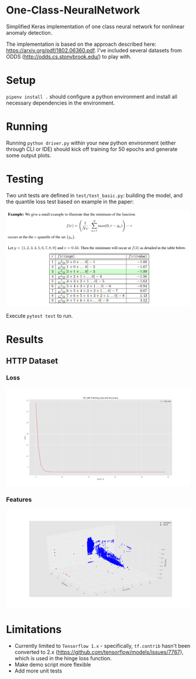 # One-Class-NeuralNetwork
Simplified Keras implementation of one class neural network for nonlinear anomaly detection. 

The implementation is based on the approach described here: https://arxiv.org/pdf/1802.06360.pdf. I've included several datasets from ODDS (http://odds.cs.stonybrook.edu/) to play with.

# Setup

`pipenv install .` should configure a python environment and install all necessary dependencies in the environment. 

# Running

Running `python driver.py` within your new python environment (either through CLI or IDE) should kick off training for 50 epochs and generate some output plots.

# Testing

Two unit tests are defined in `test/test_basic.py`: building the model, and the quantile loss test based on example in the paper:

![alt text](https://github.com/danielenricocahall/One-Class-NeuralNetwork/blob/master/Figures/test_case.png)

Execute `pytest test` to run.

# Results

## HTTP Dataset ##

### Loss ###

![alt text](https://github.com/danielenricocahall/One-Class-NeuralNetwork/blob/master/Figures/loss_http.png)


### Features ###
![alt_text](https://github.com/danielenricocahall/One-Class-NeuralNetwork/blob/master/Figures/feat_http.png)

# Limitations

* Currently limited to `Tensorflow 1.x` - specifically, `tf.contrib` hasn't been converted to 2.x (https://github.com/tensorflow/models/issues/7767), which is used in the hinge loss function.
* Make demo script more flexible
* Add more unit tests

